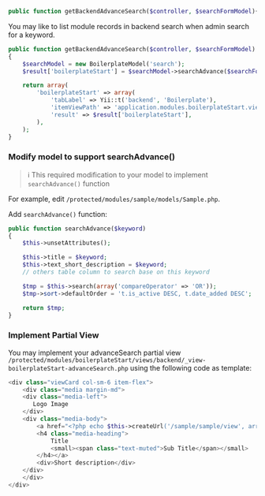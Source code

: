 
```php
public function getBackendAdvanceSearch($controller, $searchFormModel){}
```
You may like to list module records in backend search when admin search for a keyword. 



```php
public function getBackendAdvanceSearch($controller, $searchFormModel)
{
    $searchModel = new BoilerplateModel('search');
    $result['boilerplateStart'] = $searchModel->searchAdvance($searchFormModel->keyword);

    return array(
        'boilerplateStart' => array(
            'tabLabel' => Yii::t('backend', 'Boilerplate'),
            'itemViewPath' => 'application.modules.boilerplateStart.views.backend._view-boilerplateStart-advanceSearch',
            'result' => $result['boilerplateStart'],
        ),
    );
}
```

### Modify model to support searchAdvance()
> :information_source: This required modification to your model to implement `searchAdvance()` function

For example, edit `/protected/modules/sample/models/Sample.php`.

Add `searchAdvance()` function:
```php
public function searchAdvance($keyword)
{
    $this->unsetAttributes();

    $this->title = $keyword;
    $this->text_short_description = $keyword;
    // others table column to search base on this keyword

    $tmp = $this->search(array('compareOperator' => 'OR'));
    $tmp->sort->defaultOrder = 't.is_active DESC, t.date_added DESC';

    return $tmp;
}
```

### Implement Partial View
You may implement your advanceSearch partial view `/protected/modules/boilerplateStart/views/backend/_view-boilerplateStart-advanceSearch.php` using the following code as template:

```php
<div class="viewCard col-sm-6 item-flex">
    <div class="media margin-md">
    <div class="media-left">
       Logo Image
    </div>
    <div class="media-body">
        <a href="<?php echo $this->createUrl('/sample/sample/view', array('id' => $data->id)); ?>">
        <h4 class="media-heading">
            Title
            <small><span class="text-muted">Sub Title</span></small>
        </h4></a>
        <div>Short description</div>
    </div>
    </div>
</div>
```
